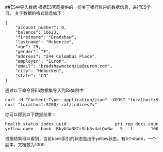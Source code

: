 ##ES中导入数据
根据ES官网提供的一份关于银行账户的数据信息，进行ES学习。
关于数据的格式信息如下：
<pre>
{
    "account_number": 0,
    "balance": 16623,
    "firstname": "Bradshaw",
    "lastname": "Mckenzie",
    "age": 29,
    "gender": "F",
    "address": "244 Columbus Place",
    "employer": "Euron",
    "email": "bradshawmckenzie@euron.com",
    "city": "Hobucken",
    "state": "CO"
}
</pre>
通过以下命令将ES数据集导入到ES集群中
<pre>
curl -H "Content-Type: application/json" -XPOST "localhost:9200/bank/account/_bulk?pretty&refresh" --data-binary "@accounts.json"
curl "localhost:9200/_cat/indices?v"
</pre>
你可以得到以下数据结果：
<pre>
health status index uuid                   pri rep docs.count docs.deleted store.size pri.store.size
yellow open   bank  RkyU4w38TcSLb5v4aLQxBw   5   1       1000            0    474.7kb        474.7kb
</pre>
根据结果可以看到，当前bank索引的状态是出于yellow状态，有5个shard，一个副本，文档数为1000.
